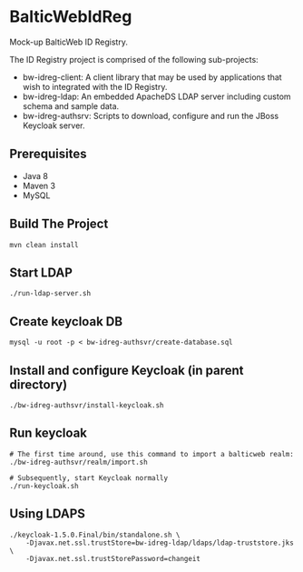 # BalticWebIdReg
Mock-up BalticWeb ID Registry. 

The ID Registry project is comprised of the following sub-projects:

* bw-idreg-client: A client library that may be used by applications that wish to integrated with the ID Registry.
* bw-idreg-ldap: An embedded ApacheDS LDAP server including custom schema and sample data.
* bw-idreg-authsrv: Scripts to download, configure and run the JBoss Keycloak server.

## Prerequisites

* Java 8
* Maven 3
* MySQL

## Build The Project

    mvn clean install

## Start LDAP

    ./run-ldap-server.sh
    
## Create keycloak DB

    mysql -u root -p < bw-idreg-authsvr/create-database.sql

## Install and configure Keycloak (in parent directory)

    ./bw-idreg-authsvr/install-keycloak.sh

## Run keycloak

    # The first time around, use this command to import a balticweb realm:
    ./bw-idreg-authsvr/realm/import.sh
    
    # Subsequently, start Keycloak normally
    ./run-keycloak.sh

## Using LDAPS
  
    ./keycloak-1.5.0.Final/bin/standalone.sh \
        -Djavax.net.ssl.trustStore=bw-idreg-ldap/ldaps/ldap-truststore.jks \
        -Djavax.net.ssl.trustStorePassword=changeit
